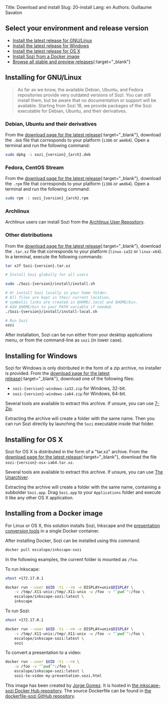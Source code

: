 Title: Download and install
Slug: 20-install
Lang: en
Authors: Guillaume Savaton


Select your environment and release version
-------------------------------------------

* [Install the latest release for GNU/Linux](#installing-for-gnulinux)
* [Install the latest release for Windows](#installing-for-windows)
* [Install the latest release for OS X](#installing-for-os-x)
* [Install Sozi from a Docker image](#installing-from-a-docker-image)
* [Browse all stable and preview releases](https://github.com/sozi-projects/Sozi/releases){:target="_blank"}

Installing for GNU/Linux
------------------------

> As far as we know, the available Debian, Ubuntu, and Fedora repositories
> provide very outdated versions of Sozi.
> You can still install them, but be aware that no documentation or support
> will be available.
> Starting from Sozi 18, we provide packages of the Sozi executable
> for Debian, Ubuntu, and their derivatives.

### Debian, Ubuntu and their derivatives

From the [download page for the latest release](https://github.com/sozi-projects/Sozi/releases/latest){:target="_blank"},
download the `.deb` file that corresponds to your platform (`i386` or `amd64`).
Open a terminal and run the following command:

```bash
sudo dpkg -i sozi_{version}_{arch}.deb
```

### Fedora, CentOS Stream

From the [download page for the latest release](https://github.com/sozi-projects/Sozi/releases/latest){:target="_blank"},
download the `.rpm` file that corresponds to your platform (`i386` or `amd64`).
Open a terminal and run the following command:

```bash
sudo rpm -i sozi_{version}_{arch}.rpm
```

### Archlinux

Archlinux users can install Sozi from the [Archlinux User Repository](https://aur.archlinux.org/packages/sozi).

### Other distributions

From the [download page for the latest release](https://github.com/sozi-projects/Sozi/releases/latest){:target="_blank"},
download the `.tar.xz` file that corresponds to your platform (`linux-ia32` or `linux-x64`).
In a terminal, execute the following commands:

```bash
tar xJf Sozi-{version}.tar.xz

# Install Sozi globally for all users

sudo ./Sozi-{version}/install/install.sh

# Or install Sozi locally in your home folder.
# All files are kept in their current location,
# symbolic links are created in $HOME/.local and $HOME/bin.
# Add $HOME/bin to your PATH variable if needed.
./Sozi-{version}/install/install-local.sh

# Run Sozi
sozi
```

After installation, Sozi can be run either from your desktop applications menu,
or from the command-line as `sozi` (in lower case).

Installing for Windows
----------------------

Sozi for Windows is only distributed in the form of a zip archive, no installer is provided.
From the [download page for the latest release](https://github.com/sozi-projects/Sozi/releases/latest){:target="_blank"},
download one of the following files:

* `sozi-{version}-windows-ia32.zip` for Windows, 32-bit.
* `sozi-{version}-windows-ia64.zip` for Windows, 64-bit.

Several tools are available to extract this archive.
If unsure, you can use [7-Zip](https://www.7-zip.org/).

Extracting the archive will create a folder with the same name.
Then you can run Sozi directly by launching the `Sozi` executable inside that folder.

Installing for OS X
-------------------

Sozi for OS X is distributed in the form of a "tar.xz" archive.
From the [download page for the latest release](https://github.com/sozi-projects/Sozi/releases/latest){:target="_blank"},
download the file `sozi-{version}-osx-ia64.tar.xz`.

Several tools are available to extract this archive.
If unsure, you can use [The Unarchiver](https://theunarchiver.com/).

Extracting the archive will create a folder with the same name, containing a subbolder `Sozi.app`.
Drag `Sozi.app` to your `Applications` folder and execute it like any other
OS X application.

Installing from a Docker image
------------------------------

For Linux or OS X, this solution installs Sozi, Inkscape and the
[presentation conversion tools](|filename|tutorial-converting.md)
in a single Docker container.

After installing Docker, Sozi can be installed using this command:

```bash
docker pull escalope/inkscape-sozi
```

In the following examples, the current folder is mounted as `/foo`.

To run Inkscape:

```bash
xhost +172.17.0.1

docker run --user $UID -ti --rm -e DISPLAY=unix$DISPLAY \
    -v /tmp/.X11-unix:/tmp/.X11-unix -w /foo -v "`pwd`":/foo \
    escalope/inkscape-sozi:latest \
    inkscape
```

To run Sozi:

```bash
xhost +172.17.0.1

docker run --user $UID -ti --rm -e DISPLAY=unix$DISPLAY \
    -v /tmp/.X11-unix:/tmp/.X11-unix -w /foo -v "`pwd`":/foo \
    escalope/inkscape-sozi:latest \
    sozi
```

To convert a presentation to a video:

```bash
docker run --user $UID -ti --rm \
    -w /foo -v "`pwd`":/foo \
    escalope/inkscape-sozi:latest \
    sozi-to-video my-presentation.sozi.html
```

This image has been created by [Jorge Gomez](https://github.com/escalope).
It is hosted in [the inkscape-sozi Docker Hub repository](https://hub.docker.com/r/escalope/inkscape-sozi).
The source Dockerfile can be found in [the dockerfile-sozi GitHub repository](https://github.com/escalope/dockerfile-sozi).
